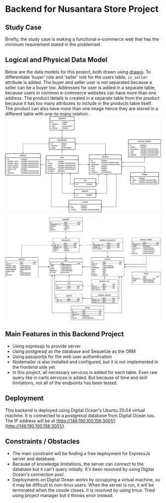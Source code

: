 # Backend for Nusantara Store Project

## Study Case
Briefly, the study case is making a functional e-commerce web that has the minimum requirement stated in the problemset.

## Logical and Physical Data Model
Below are the data models for this project, both drawn using [drawio](https://app.diagrams.net/). To differentiate 'buyer' role and 'seller' role for the users table, ```is_seller``` attribute is added. The buyer and seller user is not separated because a seller can be a buyer too. Addresses for user is added in a separate table, because users in common e-commerce websites can have more than one address. The product details is created in a separate table from the product because it has too many attributes to include in the products table itself. The product can also have more than one image hence they are stored in a different table with one-to-many relation. <br/>
![cdm](./img/NusantaraStore051_CDM.drawio.png)
<br/>

![pdm](./img/NusantaraStore051_PDM.drawio.png)
<br/>

## Main Features in this Backend Project
- Using expressjs to provide server
- Using postgresql as the database and Sequelize as the ORM
- Using passportjs for the web user authentication
- Nodemailer is also installed and configured, but it is not implemented in the frontend side yet.
- In this project, all necessary services is added for each table. Even raw query like in carts services is added. But because of time and skill limitations, not all of the endpoints has been tested.

## Deployment
This backend is deployed using Digital Ocean's Ubuntu 20.04 virtual machine. It is connected to a postgresql database from Digital Ocean too. The IP address will be at [http://146.190.100.158:3001/](http://146.190.100.158:3001/)

## Constraints / Obstacles
- The main constraint will be finding a free deployment for ExpressJs server and database.
- Because of knowledge limitations, the server can connect to the database but it can't query initially. It's been resolved by using Digital Ocean's connection pool.
- Deployments on Digital Ocean works by occupying a virtual machine, so it may be difficult to non-linux users. When the server is run, it will be terminated when the cosole closes. It is resolved by using tmux. Tried using project manager but it throws error instead.
